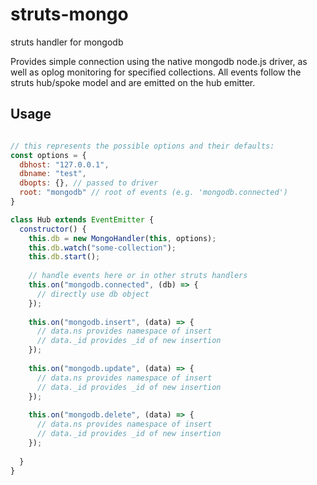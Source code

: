# struts-mongo

struts handler for mongodb

Provides simple connection using the native mongodb node.js driver, as well as
oplog monitoring for specified collections. All events follow the struts hub/spoke
model and are emitted on the hub emitter.

## Usage

```js

// this represents the possible options and their defaults:
const options = {
  dbhost: "127.0.0.1",
  dbname: "test",
  dbopts: {}, // passed to driver
  root: "mongodb" // root of events (e.g. 'mongodb.connected')
}

class Hub extends EventEmitter {
  constructor() {
    this.db = new MongoHandler(this, options);
    this.db.watch("some-collection");
    this.db.start();
    
    // handle events here or in other struts handlers
    this.on("mongodb.connected", (db) => {
      // directly use db object
    });
    
    this.on("mongodb.insert", (data) => {
      // data.ns provides namespace of insert
      // data._id provides _id of new insertion
    });
    
    this.on("mongodb.update", (data) => {
      // data.ns provides namespace of insert
      // data._id provides _id of new insertion
    });
    
    this.on("mongodb.delete", (data) => {
      // data.ns provides namespace of insert
      // data._id provides _id of new insertion
    });
    
  }
}
```